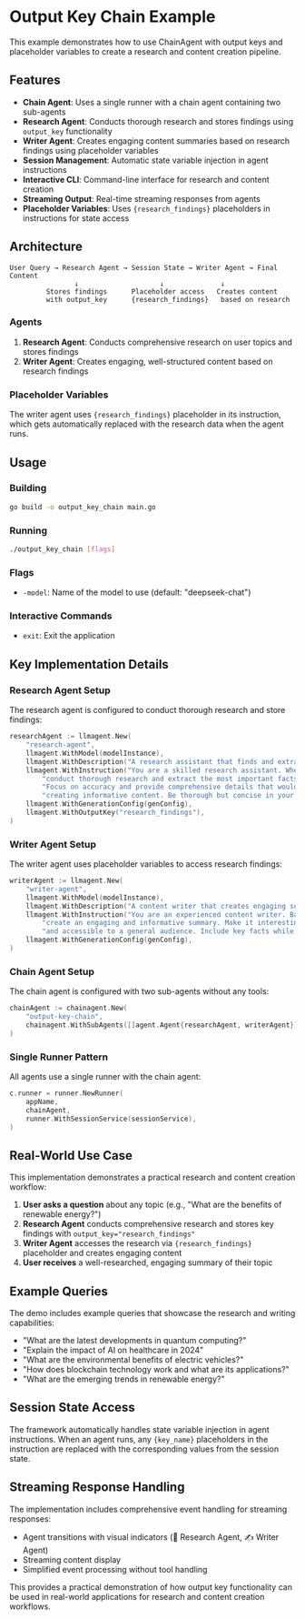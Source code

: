 # Output Key Chain Example

This example demonstrates how to use ChainAgent with output keys and placeholder variables to create a research and content creation pipeline.

## Features

- **Chain Agent**: Uses a single runner with a chain agent containing two sub-agents
- **Research Agent**: Conducts thorough research and stores findings using `output_key` functionality
- **Writer Agent**: Creates engaging content summaries based on research findings using placeholder variables
- **Session Management**: Automatic state variable injection in agent instructions
- **Interactive CLI**: Command-line interface for research and content creation
- **Streaming Output**: Real-time streaming responses from agents
- **Placeholder Variables**: Uses `{research_findings}` placeholders in instructions for state access

## Architecture

```
User Query → Research Agent → Session State → Writer Agent → Final Content
                ↓                    ↓              ↓
         Stores findings      Placeholder access   Creates content
         with output_key      {research_findings}   based on research
```

### Agents

1. **Research Agent**: Conducts comprehensive research on user topics and stores findings
2. **Writer Agent**: Creates engaging, well-structured content based on research findings

### Placeholder Variables

The writer agent uses `{research_findings}` placeholder in its instruction, which gets automatically replaced with the research data when the agent runs.

## Usage

### Building

```bash
go build -o output_key_chain main.go
```

### Running

```bash
./output_key_chain [flags]
```

### Flags

- `-model`: Name of the model to use (default: "deepseek-chat")

### Interactive Commands

- `exit`: Exit the application

## Key Implementation Details

### Research Agent Setup

The research agent is configured to conduct thorough research and store findings:

```go
researchAgent := llmagent.New(
    "research-agent",
    llmagent.WithModel(modelInstance),
    llmagent.WithDescription("A research assistant that finds and extracts key information from user queries"),
    llmagent.WithInstruction("You are a skilled research assistant. When users ask questions, "+
        "conduct thorough research and extract the most important facts and information. "+
        "Focus on accuracy and provide comprehensive details that would be useful for "+
        "creating informative content. Be thorough but concise in your findings."),
    llmagent.WithGenerationConfig(genConfig),
    llmagent.WithOutputKey("research_findings"),
)
```

### Writer Agent Setup

The writer agent uses placeholder variables to access research findings:

```go
writerAgent := llmagent.New(
    "writer-agent",
    llmagent.WithModel(modelInstance),
    llmagent.WithDescription("A content writer that creates engaging summaries based on research findings"),
    llmagent.WithInstruction("You are an experienced content writer. Based on the research findings: {research_findings}, "+
        "create an engaging and informative summary. Make it interesting to read, well-structured, "+
        "and accessible to a general audience. Include key facts while maintaining a conversational tone."),
    llmagent.WithGenerationConfig(genConfig),
)
```

### Chain Agent Setup

The chain agent is configured with two sub-agents without any tools:

```go
chainAgent := chainagent.New(
    "output-key-chain",
    chainagent.WithSubAgents([]agent.Agent{researchAgent, writerAgent}),
)
```

### Single Runner Pattern

All agents use a single runner with the chain agent:

```go
c.runner = runner.NewRunner(
    appName,
    chainAgent,
    runner.WithSessionService(sessionService),
)
```

## Real-World Use Case

This implementation demonstrates a practical research and content creation workflow:

1. **User asks a question** about any topic (e.g., "What are the benefits of renewable energy?")
2. **Research Agent** conducts comprehensive research and stores key findings with `output_key="research_findings"`
3. **Writer Agent** accesses the research via `{research_findings}` placeholder and creates engaging content
4. **User receives** a well-researched, engaging summary of their topic

## Example Queries

The demo includes example queries that showcase the research and writing capabilities:

- "What are the latest developments in quantum computing?"
- "Explain the impact of AI on healthcare in 2024"
- "What are the environmental benefits of electric vehicles?"
- "How does blockchain technology work and what are its applications?"
- "What are the emerging trends in renewable energy?"

## Session State Access

The framework automatically handles state variable injection in agent instructions. When an agent runs, any `{key_name}` placeholders in the instruction are replaced with the corresponding values from the session state.

## Streaming Response Handling

The implementation includes comprehensive event handling for streaming responses:

- Agent transitions with visual indicators (🔬 Research Agent, ✍️ Writer Agent)
- Streaming content display
- Simplified event processing without tool handling

This provides a practical demonstration of how output key functionality can be used in real-world applications for research and content creation workflows.
